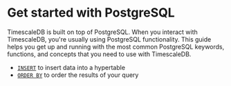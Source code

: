 # Get started with PostgreSQL
TimescaleDB is built on top of PostgreSQL. When you interact with TimescaleDB,
you're usually using PostgreSQL functionality. This guide helps you get up and
running with the most common PostgreSQL keywords, functions, and concepts that you need to use with
TimescaleDB.

* [`INSERT`][insert] to insert data into a hypertable
* [`ORDER BY`][order-by] to order the results of your query

[order-by]: /functions/:currentVersion:/order-by
[insert]: /functions/:currentVersion:/FIXME
